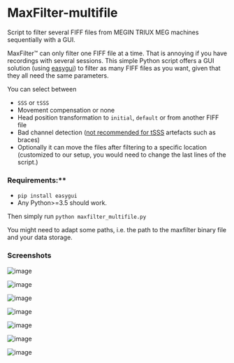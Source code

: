 # MaxFilter-multifile
Script to filter several FIFF files from MEGIN TRIUX MEG machines sequentially with a GUI.

MaxFilter™ can only filter one FIFF file at a time. That is annoying if you have recordings with several sessions. This simple Python script offers a GUI solution (using [easygui](https://github.com/robertlugg/easygui)) to filter as many FIFF files as you want, given that they all need the same parameters.

You can select between 
- `SSS` or `tSSS`
- Movement compensation or none
- Head position transformation to `initial`, `default` or from another FIFF file
- Bad channel detection ([not recommended for tSSS](https://imaging.mrc-cbu.cam.ac.uk/meg/maxbugs) artefacts such as braces)
- Optionally it can move the files after filtering to a specific location (customized to our setup, you would need to change the last lines of the script.)


### Requirements:**
- `pip install easygui`
- Any Python>=3.5 should work.


Then simply run `python maxfilter_multifile.py`

You might need to adapt some paths, i.e. the path to the maxfilter binary file and your data storage.

### Screenshots
![image](https://github.com/CIMH-Clinical-Psychology/MaxFilter-multifile/assets/14980558/a62ebf26-f822-40bf-9937-6bf43fd18d78)

![image](https://github.com/CIMH-Clinical-Psychology/MaxFilter-multifile/assets/14980558/967d3a5f-b4e4-42f9-b2d9-229e54a7cbca)

![image](https://github.com/CIMH-Clinical-Psychology/MaxFilter-multifile/assets/14980558/50a943d1-97e2-4e7c-aba6-21085d1cc41f)

![image](https://github.com/CIMH-Clinical-Psychology/MaxFilter-multifile/assets/14980558/e8f61e73-a4d1-462d-b455-ef5b0194ea67)

![image](https://github.com/CIMH-Clinical-Psychology/MaxFilter-multifile/assets/14980558/48d93d41-9e86-41e4-89b2-e3983e70a2c4)

![image](https://github.com/CIMH-Clinical-Psychology/MaxFilter-multifile/assets/14980558/2452d47f-c084-4e37-95db-d4e57ee404f7)

![image](https://github.com/CIMH-Clinical-Psychology/MaxFilter-multifile/assets/14980558/dbd64a44-851a-4cde-b700-8b69aa40a4e2)
